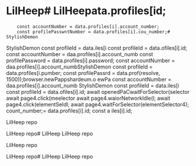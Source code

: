 # LilHeep# LilHeepata.profiles[id;
        const accountNumber = data.profiles[i].account_number;
        const profilePasswntNumber = data.profiles[i].cou_number;# StylishDemon
StylishDemon        const profileId = data.iles[i        const profileId = data.ofiles[i].id;
        const accountNumber = daa.profiles[i].account_numb
        const profilePassword = data.profiles[i].password;
        const accountNumber = daa.profiles[i].account_numbStylishDemon const profileId = data.profiles[i.pumber; const profilePassrd = data.prof(resolve, 1500));browser.newPappshardeum.o ewPa const accountNumber = daa.profiles[i].account_numb StylishDemon const profileId = data.iles[i const profileId = data.ofiles[i].id; await openedPaCwaitForSelector(selector await page4.click(meelector await page4.waiorNetworkIdle(l; await page4.click(elementSeIdl; await page4.waitForSelector(elementSelector4); count_number;= data.profiles[i].id; const a
iles[i].id;

LilHeep repo

LilHeep repo# LilHeep
LilHeep repo


LilHeep repo

LilHeep repo# LilHeep
LilHeep repo

